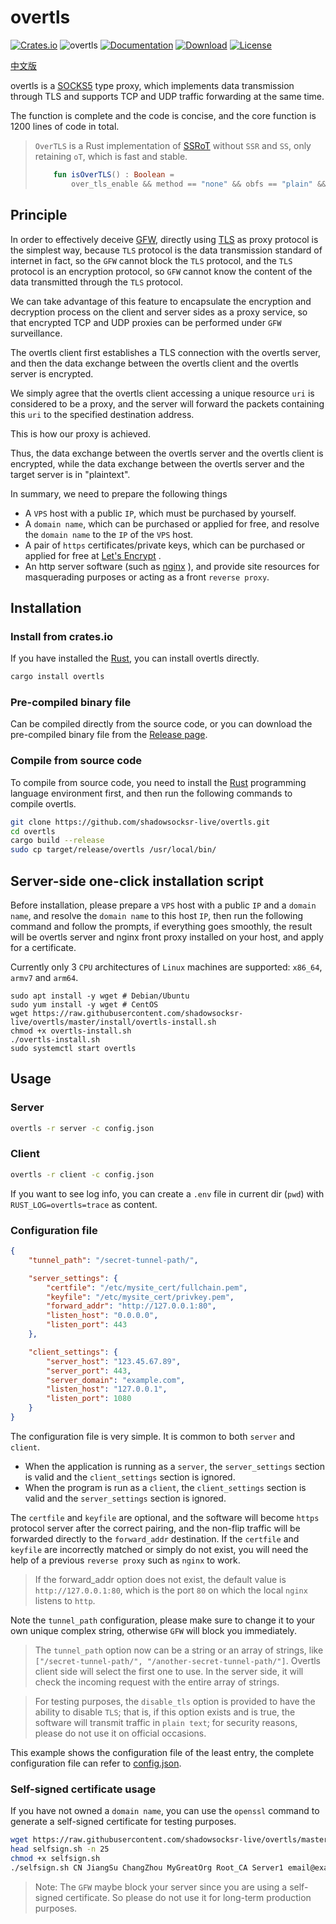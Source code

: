 # overtls

[![Crates.io](https://img.shields.io/crates/v/overtls.svg)](https://crates.io/crates/overtls)
![overtls](https://docs.rs/overtls/badge.svg)
[![Documentation](https://img.shields.io/badge/docs-release-brightgreen.svg?style=flat)](https://docs.rs/overtls)
[![Download](https://img.shields.io/crates/d/overtls.svg)](https://crates.io/crates/overtls)
[![License](https://img.shields.io/crates/l/overtls.svg?style=flat)](https://github.com/ShadowsocksR-Live/overtls/blob/master/LICENSE)


[中文版](readme-cn.md)

overtls is a [SOCKS5](https://en.wikipedia.org/wiki/SOCKS#SOCKS5) type proxy,
which implements data transmission through TLS and supports TCP and UDP traffic forwarding at the same time.

The function is complete and the code is concise, and the core function is 1200 lines of code in total.

> `OverTLS` is a Rust implementation of [SSRoT](https://github.com/ShadowsocksR-Live/shadowsocksr-native) without `SSR` and `SS`, only retaining `oT`, which is fast and stable.
> ```kotlin
>     fun isOverTLS() : Boolean =
>         over_tls_enable && method == "none" && obfs == "plain" && protocol == "origin"
> ```

## Principle

In order to effectively deceive [GFW](https://en.wikipedia.org/wiki/Great_Firewall),
directly using [TLS](https://en.wikipedia.org/wiki/Transport_Layer_Security) as proxy protocol is the simplest way,
because `TLS` protocol is the data transmission standard of internet in fact,
so the `GFW` cannot block the `TLS` protocol, and the `TLS` protocol is an encryption protocol,
so `GFW` cannot know the content of the data transmitted through the `TLS` protocol.

We can take advantage of this feature to encapsulate the encryption and decryption process on
the client and server sides as a proxy service, so that encrypted TCP and UDP proxies can
be performed under `GFW` surveillance.

The overtls client first establishes a TLS connection with the overtls server,
and then the data exchange between the overtls client and the overtls server is encrypted.

We simply agree that the overtls client accessing a unique resource `uri` is considered to be a proxy,
and the server will forward the packets containing this `uri` to the specified destination address.

This is how our proxy is achieved.

Thus, the data exchange between the overtls server and the overtls client is encrypted,
while the data exchange between the overtls server and the target server is in "plaintext".

In summary, we need to prepare the following things
- A `VPS` host with a public `IP`, which must be purchased by yourself.
- A `domain name`, which can be purchased or applied for free, and resolve the `domain name` to the `IP` of the `VPS` host.
- A pair of `https` certificates/private keys, which can be purchased or applied for free at [Let's Encrypt](https://letsencrypt.org/) .
- An http server software (such as [nginx](https://www.nginx.com/) ), and provide site resources for masquerading purposes or acting as a front `reverse proxy`.

## Installation

### Install from crates.io

If you have installed the [Rust](https://rustup.rs/), you can install overtls directly.
```bash
cargo install overtls
```

### Pre-compiled binary file

Can be compiled directly from the source code, or you can download the pre-compiled binary file
from the [Release page](https://github.com/shadowsocksr-live/overtls/releases).

### Compile from source code

To compile from source code, you need to install the [Rust](https://www.rust-lang.org/)
programming language environment first, and then run the following commands to compile overtls.

```bash
git clone https://github.com/shadowsocksr-live/overtls.git
cd overtls
cargo build --release
sudo cp target/release/overtls /usr/local/bin/
```

## Server-side one-click installation script

Before installation, please prepare a `VPS` host with a public `IP` and a `domain name`,
and resolve the `domain name` to this host `IP`, then run the following command and follow the prompts,
if everything goes smoothly, the result will be overtls server and nginx front proxy installed on your host,
and apply for a certificate.

Currently only 3 `CPU` architectures of `Linux` machines are supported: `x86_64`, `armv7` and `arm64`.

```
sudo apt install -y wget # Debian/Ubuntu
sudo yum install -y wget # CentOS
wget https://raw.githubusercontent.com/shadowsocksr-live/overtls/master/install/overtls-install.sh
chmod +x overtls-install.sh
./overtls-install.sh
sudo systemctl start overtls
```

## Usage

### Server
```bash
overtls -r server -c config.json
```

### Client
```bash
overtls -r client -c config.json
```

If you want to see log info, you can create a `.env` file in current dir (`pwd`)
with `RUST_LOG=overtls=trace` as content.

### Configuration file
```json
{
    "tunnel_path": "/secret-tunnel-path/",

    "server_settings": {
        "certfile": "/etc/mysite_cert/fullchain.pem",
        "keyfile": "/etc/mysite_cert/privkey.pem",
        "forward_addr": "http://127.0.0.1:80",
        "listen_host": "0.0.0.0",
        "listen_port": 443
    },

    "client_settings": {
        "server_host": "123.45.67.89",
        "server_port": 443,
        "server_domain": "example.com",
        "listen_host": "127.0.0.1",
        "listen_port": 1080
    }
}
```

The configuration file is very simple. It is common to both `server` and `client`.
-    When the application is running as a `server`, the `server_settings` section is valid and the `client_settings` section is ignored.
-    When the program is run as a `client`, the `client_settings` section is valid and the `server_settings` section is ignored.

The `certfile` and `keyfile` are optional, and the software will become `https` protocol server after the correct pairing, and the non-flip traffic will be forwarded directly to the `forward_addr` destination. If the `certfile` and `keyfile` are incorrectly matched or simply do not exist, you will need the help of a previous `reverse proxy` such as `nginx` to work.

>    If the forward_addr option does not exist, the default value is `http://127.0.0.1:80`, which is the port `80` on which the local `nginx` listens to `http`.

Note the `tunnel_path` configuration, please make sure to change it to your own unique complex string, otherwise `GFW` will block you immediately.

> The `tunnel_path` option now can be a string or an array of strings, like `["/secret-tunnel-path/", "/another-secret-tunnel-path/"]`.
> Overtls client side will select the first one to use.
> In the server side, it will check the incoming request with the entire array of strings. 

>    For testing purposes, the `disable_tls` option is provided to have the ability to disable `TLS`; that is, if this option exists and is true, the software will transmit traffic in `plain text`; for security reasons, please do not use it on official occasions.

This example shows the configuration file of the least entry, the complete configuration file can refer to [config.json](config.json).

### Self-signed certificate usage

If you have not owned a `domain name`, you can use the `openssl` command to generate a self-signed certificate
for testing purposes.

```bash
wget https://raw.githubusercontent.com/shadowsocksr-live/overtls/master/install/selfsign.sh
head selfsign.sh -n 25
chmod +x selfsign.sh
./selfsign.sh CN JiangSu ChangZhou MyGreatOrg Root_CA Server1 email@example.com example.com 123.45.67.89
```
> Note: The `GFW` maybe block your server since you are using a self-signed certificate.
>       So please do not use it for long-term production purposes.
